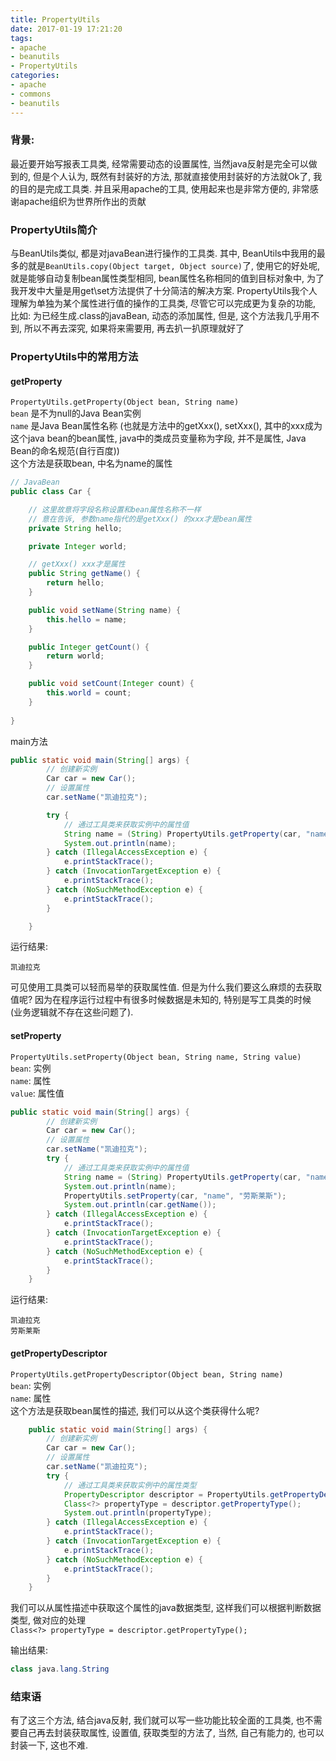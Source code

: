 ```yaml
---
title: PropertyUtils
date: 2017-01-19 17:21:20
tags: 
- apache
- beanutils
- PropertyUtils
categories: 
- apache 
- commons 
- beanutils
---
```


### 背景:
最近要开始写报表工具类, 经常需要动态的设置属性, 当然java反射是完全可以做到的, 但是个人认为, 既然有封装好的方法, 那就直接使用封装好的方法就Ok了, 我的目的是完成工具类. 并且采用apache的工具, 使用起来也是非常方便的, 非常感谢apache组织为世界所作出的贡献

### PropertyUtils简介
与BeanUtils类似, 都是对javaBean进行操作的工具类. 其中, BeanUtils中我用的最多的就是`BeanUtils.copy(Object target, Object source)`了, 使用它的好处呢, 就是能够自动复制bean属性类型相同, bean属性名称相同的值到目标对象中, 为了我开发中大量是用get\set方法提供了十分简洁的解决方案. PropertyUtils我个人理解为单独为某个属性进行值的操作的工具类, 尽管它可以完成更为复杂的功能, 比如: 为已经生成.class的javaBean, 动态的添加属性, 但是, 这个方法我几乎用不到, 所以不再去深究, 如果将来需要用, 再去扒一扒原理就好了

### PropertyUtils中的常用方法

#### getProperty
`PropertyUtils.getProperty(Object bean, String name)`  
`bean` 是不为null的Java Bean实例  
`name` 是Java Bean属性名称 (也就是方法中的getXxx(), setXxx(), 其中的xxx成为这个java bean的bean属性, java中的类成员变量称为字段, 并不是属性, Java Bean的命名规范(自行百度))  
这个方法是获取bean, 中名为name的属性

```java
// JavaBean
public class Car {

	// 这里故意将字段名称设置和bean属性名称不一样
	// 意在告诉, 参数name指代的是getXxx() 的xxx才是bean属性
    private String hello;

    private Integer world;

	// getXxx() xxx才是属性
    public String getName() {
        return hello;
    }

    public void setName(String name) {
        this.hello = name;
    }

    public Integer getCount() {
        return world;
    }

    public void setCount(Integer count) {
        this.world = count;
    }
    
}
```

main方法


```java
public static void main(String[] args) {
        // 创建新实例
        Car car = new Car();
        // 设置属性
        car.setName("凯迪拉克");

        try {
            // 通过工具类来获取实例中的属性值
            String name = (String) PropertyUtils.getProperty(car, "name");
            System.out.println(name);
        } catch (IllegalAccessException e) {
            e.printStackTrace();
        } catch (InvocationTargetException e) {
            e.printStackTrace();
        } catch (NoSuchMethodException e) {
            e.printStackTrace();
        }

    }
```

运行结果:  

```
凯迪拉克
```

可见使用工具类可以轻而易举的获取属性值. 但是为什么我们要这么麻烦的去获取值呢? 因为在程序运行过程中有很多时候数据是未知的, 特别是写工具类的时候 (业务逻辑就不存在这些问题了).


#### setProperty
`PropertyUtils.setProperty(Object bean, String name, String value)`    
`bean`: 实例  
`name`: 属性  
`value`: 属性值  

```java
public static void main(String[] args) {
        // 创建新实例
        Car car = new Car();
        // 设置属性
        car.setName("凯迪拉克");
        try {
            // 通过工具类来获取实例中的属性值
            String name = (String) PropertyUtils.getProperty(car, "name");
            System.out.println(name);
            PropertyUtils.setProperty(car, "name", "劳斯莱斯");
            System.out.println(car.getName());
        } catch (IllegalAccessException e) {
            e.printStackTrace();
        } catch (InvocationTargetException e) {
            e.printStackTrace();
        } catch (NoSuchMethodException e) {
            e.printStackTrace();
        }
    }
```

运行结果:  

```
凯迪拉克
劳斯莱斯
```

#### getPropertyDescriptor
`PropertyUtils.getPropertyDescriptor(Object bean, String name)`  
`bean`: 实例  
`name`: 属性  
这个方法是获取bean属性的描述, 我们可以从这个类获得什么呢?

```java
    public static void main(String[] args) {
        // 创建新实例
        Car car = new Car();
        // 设置属性
        car.setName("凯迪拉克");
        try {
            // 通过工具类来获取实例中的属性类型
            PropertyDescriptor descriptor = PropertyUtils.getPropertyDescriptor(car, "name");
            Class<?> propertyType = descriptor.getPropertyType();
            System.out.println(propertyType);
        } catch (IllegalAccessException e) {
            e.printStackTrace();
        } catch (InvocationTargetException e) {
            e.printStackTrace();
        } catch (NoSuchMethodException e) {
            e.printStackTrace();
        }
    }
```

我们可以从属性描述中获取这个属性的java数据类型, 这样我们可以根据判断数据类型, 做对应的处理  
`Class<?> propertyType = descriptor.getPropertyType();`  

输出结果:

```java
class java.lang.String
```

### 结束语
有了这三个方法, 结合java反射, 我们就可以写一些功能比较全面的工具类, 也不需要自己再去封装获取属性, 设置值, 获取类型的方法了, 当然, 自己有能力的, 也可以封装一下, 这也不难.